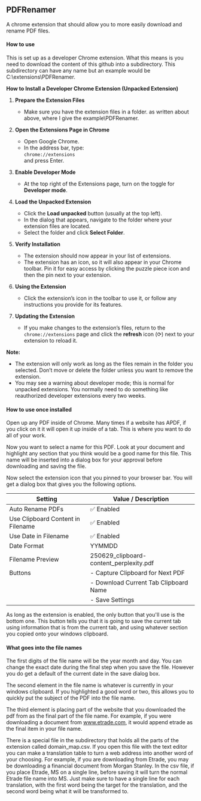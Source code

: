## PDFRenamer

A chrome extension that should allow you to more easily download and rename PDF files.

#### How to use

This is set up as a developer Chrome extension. What this means is you need to download the content of this github into a subdirectory. This subdirectory can have any name but an example would be C:\extensions\PDFRenamer.

**How to Install a Developer Chrome Extension (Unpacked Extension)**

1. **Prepare the Extension Files**
   - Make sure you have the extension files in a folder. as written about above, where I give the example\PDFRenamer.
  
2. **Open the Extensions Page in Chrome**
   - Open Google Chrome.
   - In the address bar, type:  
     `chrome://extensions`  
     and press Enter.

3. **Enable Developer Mode**
   - At the top right of the Extensions page, turn on the toggle for **Developer mode**.

4. **Load the Unpacked Extension**
   - Click the **Load unpacked** button (usually at the top left).
   - In the dialog that appears, navigate to the folder where your extension files are located.
   - Select the folder and click **Select Folder**.

5. **Verify Installation**
   - The extension should now appear in your list of extensions.
   - The extension has an icon, so it will also appear in your Chrome toolbar. Pin it for easy access by clicking the puzzle piece icon and then the pin next to your extension.

6. **Using the Extension**
   - Click the extension’s icon in the toolbar to use it, or follow any instructions you provide for its features.

7. **Updating the Extension**
   - If you make changes to the extension’s files, return to the `chrome://extensions` page and click the **refresh** icon (⟳) next to your extension to reload it.

**Note:**  
- The extension will only work as long as the files remain in the folder you selected. Don’t move or delete the folder unless you want to remove the extension.
- You may see a warning about developer mode; this is normal for unpacked extensions. You normally need to do something like reauthorized developer extensions every two weeks.

#### How to use once installed

Open up any PDF inside of Chrome. Many times if a website has APDF, if you click on it it will open it up inside of a tab. This is where you want to do all of your work.

Now you want to select a name for this PDF. Look at your document and highlight any section that you think would be a good name for this file. This name will be inserted into a dialog box for your approval before downloading and saving the file.

Now select the extension icon that you pinned to your browser bar.  You will get a dialog box that gives you the following options.

| Setting                                | Value / Description                                |
|----------------------------------------|----------------------------------------------------|
| Auto Rename PDFs                       | ✅ Enabled                                         |
| Use Clipboard Content in Filename      | ✅ Enabled                                         |
| Use Date in Filename                   | ✅ Enabled                                         |
| Date Format                            | YYMMDD                                             |
| Filename Preview                       | 250629_clipboard-content_perplexity.pdf            |
| Buttons                                | - Capture Clipboard for Next PDF                  |
|                                        | - Download Current Tab Clipboard Name             |
|                                        | - Save Settings                                   |

As long as the extension is enabled, the only button that you'll use is the bottom one. This button tells you that it is going to save the current tab using information that is from the current tab, and using whatever section you copied onto your windows clipboard.

#### What goes into the file names

The first digits of the file name will be the year month and day. You can change the exact date during the final step when you save the file. However you do get a default of the current date in the save dialog box.

The second element in the file name is whatever is currently in your windows clipboard. If you highlighted a good word or two, this allows you to quickly put the subject of the PDF into the file name.

The third element is placing part of the website that you downloaded the pdf from as the final part of the file name. For example, if you were downloading a document from www.etrade.com, it would append etrade as the final item in your file name.

There is a special file in the subdirectory that holds all the parts of the extension called domain_map.csv.  If you open this file with the text editor you can make a translation table to turn a web address into another word of your choosing. For example, if you are downloading from Etrade, you may be downloading a financial document from Morgan Stanley. In the csv file, if you place Etrade, MS on a single line, before saving it will turn the normal Etrade file name into MS. Just make sure to have a single line for each translation, with the first word being the target for the translation, and the second word being what it will be transformed to.

